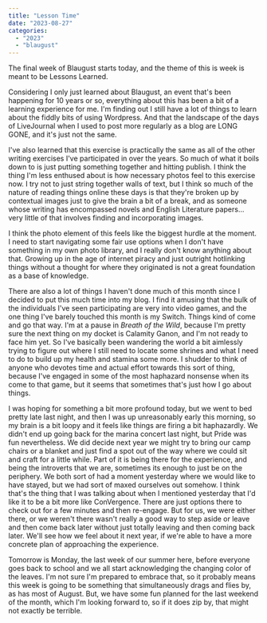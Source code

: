 ```yaml
---
title: "Lesson Time"
date: "2023-08-27"
categories: 
  - "2023"
  - "blaugust"
---
```


The final week of Blaugust starts today, and the theme of this is week is meant to be Lessons Learned.

Considering I only just learned about Blaugust, an event that's been happening for 10 years or so, everything about this has been a bit of a learning experience for me. I'm finding out I still have a lot of things to learn about the fiddly bits of using Wordpress. And that the landscape of the days of LiveJournal when I used to post more regularly as a blog are LONG GONE, and it's just not the same.

I've also learned that this exercise is practically the same as all of the other writing exercises I've participated in over the years. So much of what it boils down to is just putting something together and hitting publish. I think the thing I'm less enthused about is how necessary photos feel to this exercise now. I try not to just string together walls of text, but I think so much of the nature of reading things online these days is that they're broken up by contextual images just to give the brain a bit of a break, and as someone whose writing has encompassed novels and English Literature papers... very little of that involves finding and incorporating images.

I think the photo element of this feels like the biggest hurdle at the moment. I need to start navigating some fair use options when I don't have something in my own photo library, and I really don't know anything about that. Growing up in the age of internet piracy and just outright hotlinking things without a thought for where they originated is not a great foundation as a base of knowledge.

There are also a lot of things I haven't done much of this month since I decided to put this much time into my blog. I find it amusing that the bulk of the individuals I've seen participating are very into video games, and the one thing I've barely touched this month is my Switch. Things kind of come and go that way. I'm at a pause in _Breath of the Wild_, because I'm pretty sure the next thing on my docket is Calamity Ganon, and I'm not ready to face him yet. So I've basically been wandering the world a bit aimlessly trying to figure out where I still need to locate some shrines and what I need to do to build up my health and stamina some more. I shudder to think of anyone who devotes time and actual effort towards this sort of thing, because I've engaged in some of the most haphazard nonsense when its come to that game, but it seems that sometimes that's just how I go about things.

I was hoping for something a bit more profound today, but we went to bed pretty late last night, and then I was up unreasonably early this morning, so my brain is a bit loopy and it feels like things are firing a bit haphazardly. We didn't end up going back for the marina concert last night, but Pride was fun nevertheless. We did decide next year we might try to bring our camp chairs or a blanket and just find a spot out of the way where we could sit and craft for a little while. Part of it is being there for the experience, and being the introverts that we are, sometimes its enough to just be on the periphery. We both sort of had a moment yesterday where we would like to have stayed, but we had sort of maxed ourselves out somehow. I think that's the thing that I was talking about when I mentioned yesterday that I'd like it to be a bit more like ConVergence. There are just options there to check out for a few minutes and then re-engage. But for us, we were either there, or we weren't there wasn't really a good way to step aside or leave and then come back later without just totally leaving and then coming back later. We'll see how we feel about it next year, if we're able to have a more concrete plan of approaching the experience.

Tomorrow is Monday, the last week of our summer here, before everyone goes back to school and we all start acknowledging the changing color of the leaves. I'm not sure I'm prepared to embrace that, so it probably means this week is going to be something that simultaneously drags and flies by, as has most of August. But, we have some fun planned for the last weekend of the month, which I'm looking forward to, so if it does zip by, that might not exactly be terrible.
